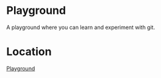 # Playground
A playground where you can learn and experiment with git.

# Location
[Playground](https://github.com/Tino-FRC-2473/Playground)

